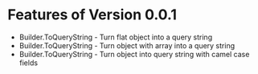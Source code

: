 # Features of Version 0.0.1

* Builder.ToQueryString - Turn flat object into a query string
* Builder.ToQueryString - Turn object with array into a query string
* Builder.ToQueryString - Turn object into query string with camel case fields
